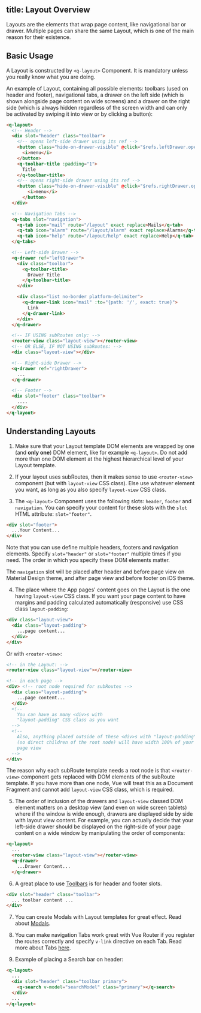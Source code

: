 title: Layout Overview
---
Layouts are the elements that wrap page content, like navigational bar or drawer. Multiple pages can share the same Layout, which is one of the main reason for their existence.

<input type="hidden" data-fullpage-demo="layout">

## Basic Usage
A Layout is constructed by `<q-layout>` Component. It is mandatory unless you really know what you are doing.

An example of Layout, containing all possible elements: toolbars (used on header and footer), navigational tabs, a drawer on the left side (which is shown alongside page content on wide screens) and a drawer on the right side (which is always hidden regardless of the screen width and can only be activated by swiping it into view or by clicking a button):

``` html
<q-layout>
  <!-- Header -->
  <div slot="header" class="toolbar">
    <!-- opens left-side drawer using its ref -->
    <button class="hide-on-drawer-visible" @click="$refs.leftDrawer.open()">
      <i>menu</i>
    </button>
    <q-toolbar-title :padding="1">
      Title
    </q-toolbar-title>
    <!-- opens right-side drawer using its ref -->
    <button class="hide-on-drawer-visible" @click="$refs.rightDrawer.open()">
        <i>menu</i>
      </button>
  </div>

  <!-- Navigation Tabs -->
  <q-tabs slot="navigation">
    <q-tab icon="mail" route="/layout" exact replace>Mails</q-tab>
    <q-tab icon="alarm" route="/layout/alarm" exact replace>Alarms</q-tab>
    <q-tab icon="help" route="/layout/help" exact replace>Help</q-tab>
  </q-tabs>

  <!-- Left-side Drawer -->
  <q-drawer ref="leftDrawer">
    <div class="toolbar">
      <q-toolbar-title>
        Drawer Title
      </q-toolbar-title>
    </div>

    <div class="list no-border platform-delimiter">
      <q-drawer-link icon="mail" :to="{path: '/', exact: true}">
        Link
      </q-drawer-link>
    </div>
  </q-drawer>

  <!-- IF USING subRoutes only: -->
  <router-view class="layout-view"></router-view>
  <!-- OR ELSE, IF NOT USING subRoutes: -->
  <div class="layout-view"></div>

  <!-- Right-side Drawer -->
  <q-drawer ref="rightDrawer">
    ...
  </q-drawer>

  <!-- Footer -->
  <div slot="footer" class="toolbar">
    ....
  </div>
</q-layout>
```

## Understanding Layouts

1. Make sure that your Layout template DOM elements are wrapped by one (and **only one**) DOM element, like for example `<q-layout>`. Do not add more than one DOM element at the highest hierarchical level of your Layout template.

2. If your layout uses subRoutes, then it makes sense to use `<router-view>` component (but with `layout-view` CSS class). Else use whatever element you want, as long as you also specify `layout-view` CSS class.

3. The `<q-layout>` Component uses the following slots: `header`, `footer` and `navigation`. You can specify your content for these slots with the `slot` HTML attribute: `slot="footer"`.
  ``` html
  <div slot="footer">
    ...Your Content...
  </div>
  ```

  Note that you can use define multiple headers, footers and navigation elements. Specify `slot="header"` or `slot="footer"` multiple times if you need. The order in which you specify these DOM elements matter.

  The `navigation` slot will be placed after header and before page view on Material Design theme, and after page view and before footer on iOS theme.

4. The place where the App pages' content goes on the Layout is the one having `layout-view` CSS class. If you want your page content to have margins and padding calculated automatically (responsive) use CSS class `layout-padding`:
  ``` html
  <div class="layout-view">
    <div class="layout-padding">
      ...page content...
    </div>
  </div>
  ```
  Or with `<router-view>`:
  ``` html
  <!-- in the Layout: -->
  <router-view class="layout-view"></router-view>

  <!-- in each page -->
  <div> <!-- root node required for subRoutes -->
    <div class="layout-padding">
      ...page content...
    </div>
    <!--
      You can have as many <div>s with
      "layout-padding" CSS class as you want
    -->
    <!--
      Also, anything placed outside of these <div>s with "layout-padding"
      (so direct children of the root node) will have width 100% of your
      page view
    -->
  </div>
  ```

  The reason why each subRoute template needs a root node is that `<router-view>` component gets replaced with DOM elements of the subRoute template. If you
  have more than one node, Vue will treat this as a Document Fragment and
  cannot add `layout-view` CSS class, which is required.

5. The order of inclusion of the drawers and `layout-view` classed DOM element matters on a desktop view (and even on wide screen tablets) where if the window is wide enough, drawers are displayed side by side with layout view content. For example, you can actually decide that your left-side drawer should be displayed on the right-side of your page content on a wide window by manipulating the order of
components:
  ``` html
  <q-layout>
    ...
    <router-view class="layout-view"></router-view>
    <q-drawer>
      ...Drawer Content...
    </q-drawer>
  ```

6. A great place to use [Toolbars](/components/toolbar.html) is for header and footer slots.
  ``` html
  <div slot="header" class="toolbar">
    ... toolbar content ...
  </div>
  ```

7. You can create Modals with Layout templates for great effect. Read about [Modals](/components/modal.html).

8. You can make navigation Tabs work great with Vue Router if you register the routes correctly and specify `v-link` directive on each Tab. Read more about Tabs [here](/components/tabs.html).

9. Example of placing a Search bar on header:
  ``` html
  <q-layout>
    ...
    <div slot="header" class="toolbar primary">
      <q-search v-model="searchModel" class="primary"></q-search>
    </div>
    ...
  </q-layout>
  ```
